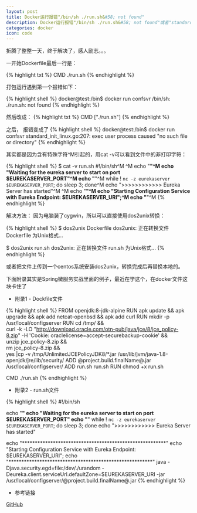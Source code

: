```yaml
---
layout: post
title: Docker运行报错"/bin/sh ./run.sh&#58; not found"
description: Docker运行报错"/bin/sh ./run.sh&#58; not found"或者"standard_init_linux.go：207&#58; exec user process caused"
categories: docker
icon: code
---
```


折腾了整整一天，终于解决了，感人励志。。。

一开始<xcode>Dockerfile</xcode>最后一行是：

{% highlight txt %}
CMD ./run.sh
{% endhighlight %}

打包运行遇到第一个报错如下：

{% highlight shell %}
docker@test:/bin$ docker run confsvr
/bin/sh: ./run.sh: not found
{% endhighlight %}

然后改成：
{% highlight txt %}
CMD ["./run.sh"]
{% endhighlight %}

之后， 报错变成了
{% highlight shell %}
docker@test:/bin$ docker run confsvr
standard_init_linux.go:207: exec user process caused "no such file or directory"
{% endhighlight %}

其实都是因为含有特殊字符<xcode>^M</xcode>引起的，用<xcode>cat -v</xcode>可以看到文件中的非打印字符：

{% highlight shell %}
$ cat -v run.sh
#!/bin/sh^M
^M
echo "********************************************************"^M
echo "Waiting for the eureka server to start  on port $EUREKASERVER_PORT"^M
echo "********************************************************"^M
while ! `nc -z eurekaserver $EUREKASERVER_PORT`; do sleep 3; done^M
echo ">>>>>>>>>>>> Eureka Server has started"^M
^M
echo "********************************************************"^M
echo "Starting Configuration Service with Eureka Endpoint:  $EUREKASERVER_URI";^M
echo "********************************************************"^M
{% endhighlight %}


解决方法：
因为电脑装了<xcode>cygwin</xcode>，所以可以直接使用<xcode>dos2unix</xcode>转换：

{% highlight shell %}
$ dos2unix Dockerfile
dos2unix: 正在转换文件 Dockerfile 为Unix格式...

$ dos2unix run.sh
dos2unix: 正在转换文件 run.sh 为Unix格式...
{% endhighlight %}

或者把文件上传到一个<xcode>centos</xcode>系统安装<xcode>dos2unix</xcode>，转换完成后再替换本地的。

下面附录其实是<xcode>Spring微服务实战</xcode>里面的例子，最近在学这个，在<xcode>docker</xcode>文件这块卡住了

* 附录1 - Dockfile文件

{% highlight shell %}
FROM openjdk:8-jdk-alpine
RUN  apk update && apk upgrade && apk add netcat-openbsd && apk add curl
RUN mkdir -p /usr/local/configserver
RUN cd /tmp/ && \
    curl -k -LO "http://download.oracle.com/otn-pub/java/jce/8/jce_policy-8.zip" -H 'Cookie: oraclelicense=accept-securebackup-cookie' && \
    unzip jce_policy-8.zip && \
    rm jce_policy-8.zip && \
    yes |cp -v /tmp/UnlimitedJCEPolicyJDK8/*.jar /usr/lib/jvm/java-1.8-openjdk/jre/lib/security/
ADD @project.build.finalName@.jar /usr/local/configserver/
ADD run.sh run.sh
RUN chmod +x run.sh

CMD ./run.sh
{% endhighlight %}

* 附录2 - run.sh文件

{% highlight shell %}
#!/bin/sh

echo "********************************************************"
echo "Waiting for the eureka server to start  on port $EUREKASERVER_PORT"
echo "********************************************************"
while ! `nc -z eurekaserver $EUREKASERVER_PORT`; do sleep 3; done
echo ">>>>>>>>>>>> Eureka Server has started"

echo "********************************************************"
echo "Starting Configuration Service with Eureka Endpoint:  $EUREKASERVER_URI";
echo "********************************************************"
java -Djava.security.egd=file:/dev/./urandom -Deureka.client.serviceUrl.defaultZone=$EUREKASERVER_URI -jar /usr/local/configserver/@project.build.finalName@.jar
{% endhighlight %}

* 参考链接

[GitHub](https://github.com/docker/labs/issues/215#issuecomment-301784510)


